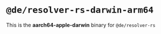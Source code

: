 # `@de/resolver-rs-darwin-arm64`

This is the **aarch64-apple-darwin** binary for `@de/resolver-rs`

